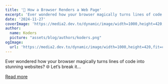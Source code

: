 ```yaml
---
title: '🚀 How a Browser Renders a Web Page'
excerpt: 'Ever wondered how your browser magically turns lines of code into stunning websites? 🌐 Let’s break it...'
date: '2024-11-27'
coverImage: 'https://media2.dev.to/dynamic/image/width=1000,height=420,fit=cover,gravity=auto,format=auto/https%3A%2F%2Fdev-to-uploads.s3.amazonaws.com%2Fuploads%2Farticles%2Fm9uyy0nlqkdg0bl1huwr.jpg'
author:
  name: Koders
  picture: "assets/blog/authors/koders.png"
ogImage:
  url: 'https://media2.dev.to/dynamic/image/width=1000,height=420,fit=cover,gravity=auto,format=auto/https%3A%2F%2Fdev-to-uploads.s3.amazonaws.com%2Fuploads%2Farticles%2Fm9uyy0nlqkdg0bl1huwr.jpg'
---
```


Ever wondered how your browser magically turns lines of code into stunning websites? 🌐 Let’s break it...

[Read more](https://dev.to/jagroop2001/how-a-browser-renders-a-web-page-a-functional-journey-c08)
